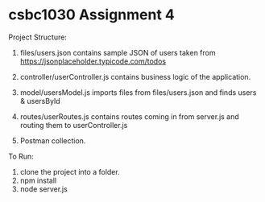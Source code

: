 # csbc1030 Assignment 4

Project Structure:


1) files/users.json contains sample JSON of users taken from https://jsonplaceholder.typicode.com/todos

2) controller/userController.js contains business logic of the application.

3) model/usersModel.js imports files from files/users.json and finds users & usersById

3) routes/userRoutes.js contains routes coming in from server.js and routing them to userController.js

4) Postman collection.


To Run:

1) clone the project into a folder.
2) npm install
2) node server.js